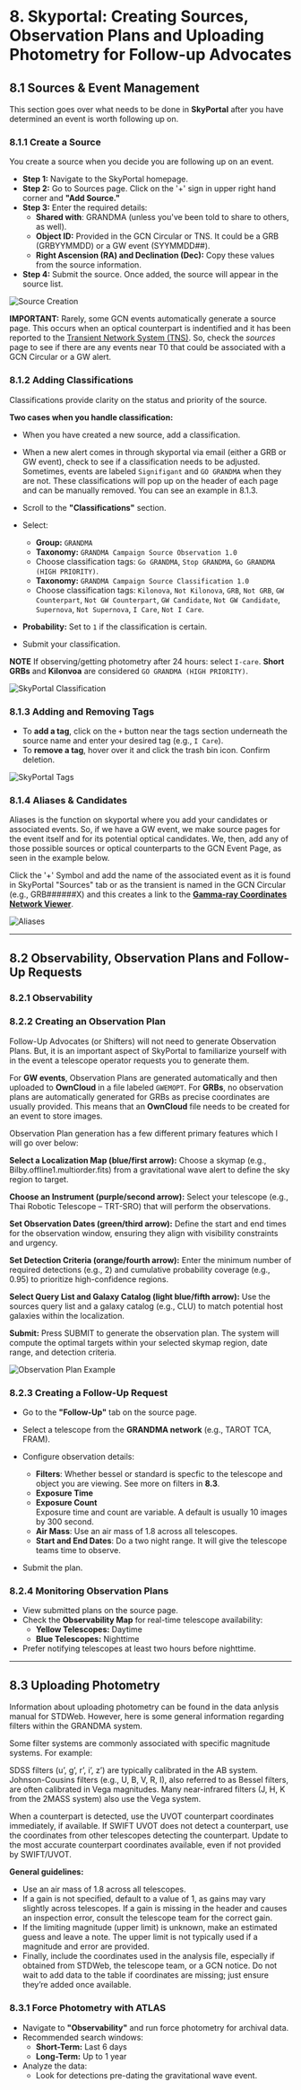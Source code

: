 # 8. Skyportal: Creating Sources, Observation Plans and Uploading Photometry for Follow-up Advocates

## 8.1 Sources & Event Management
This section goes over what needs to be done in **SkyPortal** after you have determined an event is worth following up on. 

### **8.1.1 Create a Source**
You create a source when you decide you are following up on an event.

- **Step 1:** Navigate to the SkyPortal homepage.  
- **Step 2:** Go to Sources page. Click on the '+' sign in upper right hand corner and **"Add Source."**  
- **Step 3:** Enter the required details:
   - **Shared with**: GRANDMA (unless you've been told to share to others, as well).    
   - **Object ID:** Provided in the GCN Circular or TNS. It could be a GRB (GRBYYMMDD) or a GW event (SYYMMDD##). 
   - **Right Ascension (RA) and Declination (Dec):** Copy these values from the source information.  
- **Step 4:** Submit the source. Once added, the source will appear in the source list.

![Source Creation](media/sourcecreation.png)

**IMPORTANT:** Rarely, some GCN events automatically generate a source page. This occurs when an optical counterpart is indentified and it has been reported to the [Transient Network System (TNS)](https://www.wis-tns.org/). So, check the *sources* page to see if there are any events near T0 that could be associated with a GCN Circular or a GW alert. 

### **8.1.2 Adding Classifications**
Classifications provide clarity on the status and priority of the source. 

**Two cases when you handle classification:**

- When you have created a new source, add a classification. 

- When a new alert comes in through skyportal via email (either a GRB or GW event), check to see if a classification needs to be adjusted. Sometimes, events are labeled `Signifigant` and `GO GRANDMA` when they are not. These classifications will pop up on the header of each page and can be manually removed. You can see an example in 8.1.3.

- Scroll to the **"Classifications"** section.  
- Select:  
   - **Group:** `GRANDMA`  
   - **Taxonomy:** `GRANDMA Campaign Source Observation 1.0`  
   - Choose classification tags: `Go GRANDMA`, `Stop GRANDMA`, `Go GRANDMA (HIGH PRIORITY)`.
   - **Taxonomy:** `GRANDMA Campaign Source Classification 1.0`  
   - Choose classification tags: `Kilonova`, `Not Kilonova`, `GRB`, `Not GRB`, `GW Counterpart`, `Not GW Counterpart`, `GW Candidate`, `Not GW Candidate`, `Supernova`, `Not Supernova`, `I Care`, `Not I Care`.  
- **Probability:** Set to `1` if the classification is certain.  
- Submit your classification.

**NOTE** If observing/getting photometry after 24 hours: select `I-care`. **Short GRBs** and **Kilonvoa** are considered `GO GRANDMA (HIGH PRIORITY)`.

![SkyPortal Classification](media/classification.png)

### **8.1.3 Adding and Removing Tags**
- To **add a tag**, click on the `+` button near the tags section underneath the source name and enter your desired tag (e.g., `I Care`).  
- To **remove a tag**, hover over it and click the trash bin icon. Confirm deletion.
  
![SkyPortal Tags](media/sptags.png)

### **8.1.4 Aliases & Candidates**

Aliases is the function on skyportal where you add your candidates or associated events. So, if we have a GW event, we make source pages for the event itself and for its potential optical candidates. We, then, add any of those possible sources or optical counterparts to the GCN Event Page, as seen in the example below.

Click the '+' Symbol and add the name of the associated event as it is found in SkyPortal "Sources" tab or as the transient is named in the GCN Circular (e.g., GRB######X) and this creates a link to the [**Gamma-ray Coordinates Network Viewer**](https://heasarc.gsfc.nasa.gov/wsgi-scripts/tach/gcn_v2/tach.wsgi/?event=S250206dm).

![Aliases](media/aliasesskyportal.png)

---

## 8.2 Observability, Observation Plans and Follow-Up Requests

### 8.2.1 Observability 


### **8.2.2 Creating an Observation Plan**

Follow-Up Advocates (or Shifters) will not need to generate Observation Plans. But, it is an important aspect of SkyPortal to familiarize yourself with in the event a telescope operator requests you to generate them. 

For **GW events**, Observation Plans are generated automatically and then uploaded to **OwnCloud** in a file labeled `GWEMOPT`. 
For **GRBs**, no observation plans are automatically generated for GRBs as precise coordinates are usually provided. This means that an **OwnCloud** file needs to be created for an event to store images. 

Observation Plan generation has a few different primary features which I will go over below: 

**Select a Localization Map (blue/first arrow):**
Choose a skymap (e.g., Bilby.offline1.multiorder.fits) from a gravitational wave alert to define the sky region to target.

**Choose an Instrument (purple/second arrow):**
Select your telescope (e.g., Thai Robotic Telescope – TRT-SRO) that will perform the observations.

**Set Observation Dates (green/third arrow):**
Define the start and end times for the observation window, ensuring they align with visibility constraints and urgency.

**Set Detection Criteria (orange/fourth arrow):**
Enter the minimum number of required detections (e.g., 2) and cumulative probability coverage (e.g., 0.95) to prioritize high-confidence regions.

**Select Query List and Galaxy Catalog (light blue/fifth arrow):**
Use the sources query list and a galaxy catalog (e.g., CLU) to match potential host galaxies within the localization.

**Submit:** Press SUBMIT to generate the observation plan. The system will compute the optimal targets within your selected skymap region, date range, and detection criteria.

![Observation Plan Example](media/observationplanex.png)


### **8.2.3 Creating a Follow-Up Request**

- Go to the **"Follow-Up"** tab on the source page.  
- Select a telescope from the **GRANDMA network** (e.g., TAROT TCA, FRAM).  
- Configure observation details:  
   - **Filters**: Whether bessel or standard is specfic to the telescope and object you are viewing. See more on filters in **8.3**. 
   - **Exposure Time**  
   - **Exposure Count**  
Exposure time and count are variable. A default is usually 10 images by 300 second.
   - **Air Mass**: Use an air mass of 1.8 across all telescopes.
   - **Start and End Dates**: Do a two night range. It will give the telescope teams time to observe. 

- Submit the plan.  

### **8.2.4 Monitoring Observation Plans**
- View submitted plans on the source page.  
- Check the **Observability Map** for real-time telescope availability:  
   - **Yellow Telescopes:** Daytime  
   - **Blue Telescopes:** Nighttime  
- Prefer notifying telescopes at least two hours before nighttime.  

---

## 8.3 Uploading Photometry

Information about uploading photometry can be found in the data anlysis manual for STDWeb. However, here is some general information regarding filters within the GRANDMA system. 

Some filter systems are commonly associated with specific magnitude systems. For example:

SDSS filters (u’, g’, r’, i’, z’) are typically calibrated in the AB system.
Johnson-Cousins filters (e.g., U, B, V, R, I), also referred to as Bessel filters, are often calibrated in Vega magnitudes.
Many near-infrared filters (J, H, K from the 2MASS system) also use the Vega system.

When a counterpart is detected, use the UVOT counterpart coordinates immediately, if available. If SWIFT UVOT does not detect a counterpart, use the coordinates from other telescopes detecting the counterpart. Update to the most accurate counterpart coordinates available, even if not provided by SWIFT/UVOT.

**General guidelines:**
- Use an air mass of 1.8 across all telescopes.
- If a gain is not specified, default to a value of 1, as gains may vary slightly across telescopes. If a gain is missing in the header and causes an inspection error, consult the telescope team for the correct gain.
- If the limiting magnitude (upper limit) is unknown, make an estimated guess and leave a note. The upper limit is not typically used if a magnitude and error are provided.
- Finally, include the coordinates used in the analysis file, especially if obtained from STDWeb, the telescope team, or a GCN notice. Do not wait to add data to the table if coordinates are missing; just ensure they’re added once available.

### **8.3.1 Force Photometry with ATLAS**

- Navigate to **"Observability"** and run force photometry for archival data.  
- Recommended search windows:  
   - **Short-Term:** Last 6 days  
   - **Long-Term:** Up to 1 year  
- Analyze the data:  
   - Look for detections pre-dating the gravitational wave event.  


